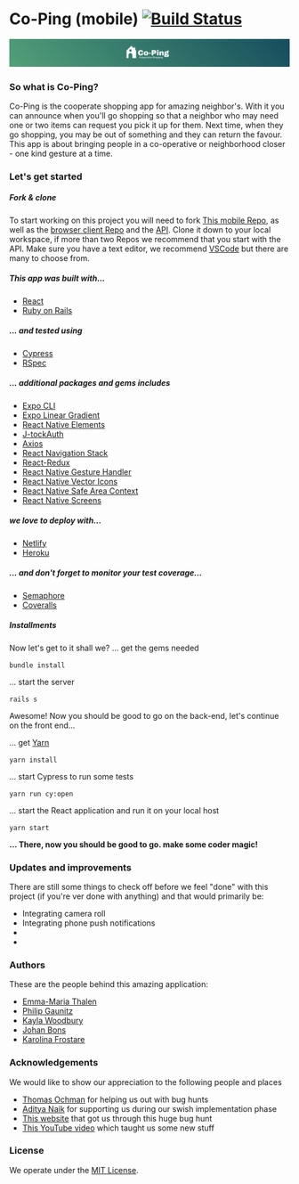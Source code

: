 # Co-Ping (mobile) [![Build Status](https://semaphoreci.com/api/v1/kaylawoodbury/co_ping_client-3/branches/development/badge.svg)](https://semaphoreci.com/kaylawoodbury/co_ping_client-3)

![Co-Ping image](assets/images/copingWide.png)

### So what is Co-Ping?

Co-Ping is the cooperate shopping app for amazing neighbor's. With it you can announce when you'll go shopping so that a neighbor who may need one or two items can request you pick it up for them. Next time, when they go shopping, you may be out of something and they can return the favour. This app is about bringing people in a co-operative or neighborhood closer - one kind gesture at a time.

### Let's get started

##### Fork & clone
To start working on this project you will need to fork [This mobile Repo](https://github.com/CraftAcademy/co_ping_mobile), as well as the [browser client Repo](https://github.com/CraftAcademy/co_ping_client) and the [API](https://github.com/CraftAcademy/co_ping_api). Clone it down to your local workspace, if more than two Repos we recommend that you start with the API. Make sure you have a text editor, we recommend [VSCode](https://code.visualstudio.com/) but there are many to choose from.

##### This app was built with...

* [React](https://reactjs.org/)
* [Ruby on Rails](https://rubyonrails.org/)

##### ... and tested using

* [Cypress](https://www.cypress.io/)
* [RSpec](https://rspec.info/)

##### ... additional packages and gems includes
* [Expo CLI](link)
* [Expo Linear Gradient](link)
* [React Native Elements](link)
* [J-tockAuth](link)
* [Axios](link)
* [React Navigation Stack](link)
* [React-Redux](link)
* [React Native Gesture Handler](link)
* [React Native Vector Icons](link)
* [React Native Safe Area Context](link)
* [React Native Screens](link)

##### we love to deploy with...

* [Netlify](https://www.netlify.com/)
* [Heroku](https://www.heroku.com/)

##### ... and don't forget to monitor your test coverage...

* [Semaphore](https://semaphoreci.com/)
* [Coveralls](https://coveralls.io/)


##### Installments
Now let's get to it shall we?
... get the gems needed

```
bundle install
```
... start the server
```
rails s
```
Awesome! Now you should be good to go on the back-end, let's continue on the front end...

... get [Yarn](https://yarnpkg.com/)
```
yarn install
```
... start Cypress to run some tests
```
yarn run cy:open
```
... start the React application and run it on your local host
```
yarn start
```
**... There, now you should be good to go. make some coder magic!**

### Updates and improvements
There are still some things to check off before we feel "done" with this project (if you're ver done with anything) and that would primarily be:
* Integrating camera roll
* Integrating phone push notifications
* 
*

### Authors
These are the people behind this amazing application:
* [Emma-Maria Thalen](https://github.com/emtalen)
* [Philip Gaunitz](https://github.com/pgaunitz)
* [Kayla Woodbury](https://github.com/kaylawoodbury)
* [Johan Bons](https://github.com/johanbounce)
* [Karolina Frostare](https://github.com/kaylawoodbury)

### Acknowledgements
We would like to show our appreciation to the following people and places
* [Thomas Ochman](https://github.com/tochman) for helping us out with bug hunts
* [Aditya Naik](https://github.com/kianaditya) for supporting us during our swish implementation phase
* [This website]() that got us through this huge bug hunt
* [This YouTube video]() which taught us some new stuff

### License
We operate under the [MIT License](https://en.wikipedia.org/wiki/MIT_License).
